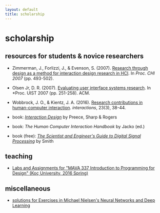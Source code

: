 ```yaml
---
layout: default
title: scholarship
---
```


# scholarship

## resources for students & novice researchers

- Zimmerman, J., Forlizzi, J., & Evenson, S. (2007). [Research through design as a method for interaction design research in HCI](http://dl.acm.org/citation.cfm?id=1240704). In *Proc. CHI 2007* (pp. 493-502).
- Olsen Jr, D. R. (2007). [Evaluating user interface systems research](http://dl.acm.org/citation.cfm?id=1294256). In *Proc. UIST 2007 (pp. 251-258). ACM.
- Wobbrock, J. O., & Kientz, J. A. (2016). [Research contributions in human-computer interaction](https://interactions.acm.org/archive/view/may-june-2016/research-contribution-in-human-computer-interaction). *interactions*, 23(3), 38-44.

- book: *[Interaction Design](http://www.id-book.com/)* by Preece, Sharp & Rogers
- book: *The Human Computer Interaction Handbook* by Jacko (ed.)
- book (free): *[The Scientist and Engineer's Guide to Digital Signal Processing](http://www.dspguide.com/)* by Smith

## teaching

- [Labs and Assignments for "MAVA 337 Introduction to Programming for Design" (Koç University, 2016 Spring)](/scholarship/mava337-2016spring/)

## miscellaneous

- [solutions for Exercises in Michael Nielsen's Neural Networks and Deep Learning](/scholarship/nndl/)
